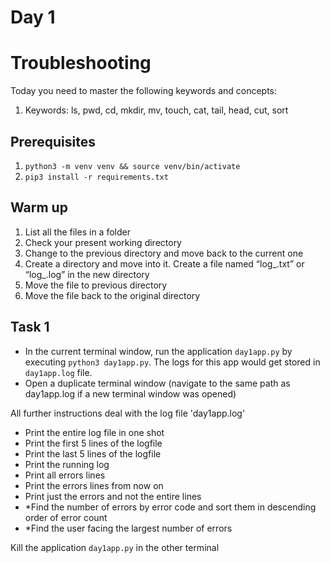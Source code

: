 # Day 1

# Troubleshooting
Today you need to master the following keywords and concepts:
1. Keywords: ls, pwd, cd, mkdir, mv, touch, cat, tail, head, cut, sort


## Prerequisites

1. ```python3 -m venv venv && source venv/bin/activate```
2. ```pip3 install -r requirements.txt```

## Warm up

1. List all the files in a folder
2. Check your present working directory
3. Change to the previous directory and move back to the current one
4. Create a directory and move into it. Create a file named “log_<name>.txt” or “log_<name>.log” in the new directory
5. Move the file to previous directory
6. Move the file back to the original directory

## Task 1

- In the current terminal window, run the application ```day1app.py``` by executing ```python3 day1app.py```. The logs for this app would get stored in ```day1app.log``` file.
- Open a duplicate terminal window (navigate to the same path as day1app.log if a new terminal window was opened)

All further instructions deal with the log file 'day1app.log'
- Print the entire log file in one shot
- Print the first 5 lines of the logfile
- Print the last 5 lines of the logfile
- Print the running log
- Print all errors lines
- Print the errors lines from now on
- Print just the errors and not the entire lines
- *Find the number of errors by error code and sort them in descending order of error count
- *Find the user facing the largest number of errors

Kill the application ```day1app.py``` in the other terminal